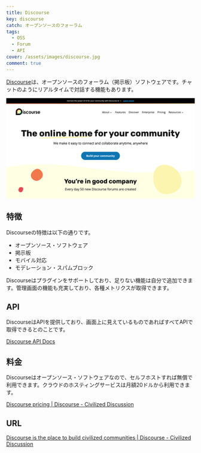 ```yaml
---
title: Discourse
key: discourse
catch: オープンソースのフォーラム
tags:
  - OSS
  - Forum
  - API
cover: /assets/images/discourse.jpg
comment: true
---
```


[Discourse](https://www.discourse.org/)は、オープンソースのフォーラム（掲示板）ソフトウェアです。チャットのようにリアルタイムで対話する機能もあります。

[![DiscourseのWebサイト](/assets/images/discourse.jpg)](https://www.discourse.org/)

<!--more-->

## 特徴

Discourseの特徴は以下の通りです。

- オープンソース・ソフトウェア
- 掲示板
- モバイル対応
- モデレーション・スパムブロック

Discourseはプラグインをサポートしており、足りない機能は自分で追加できます。管理画面の機能も充実しており、各種メトリクスが取得できます。

## API

DiscourseはAPIを提供しており、画面上に見えているものであればすべてAPIで取得できるとのことです。

[Discourse API Docs](https://docs.discourse.org/)

## 料金

Discourseはオープンソース・ソフトウェアなので、セルフホストすれば無償で利用できます。クラウドのホスティングサービスは月額20ドルから利用できます。

[Discourse pricing \| Discourse \- Civilized Discussion](https://www.discourse.org/pricing)

## URL

[Discourse is the place to build civilized communities \| Discourse - Civilized Discussion](https://www.discourse.org/)
